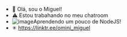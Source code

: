 - 👋 Olá, sou o Miguel!
- ⚠ Estou trabahando no meu chatroom
- ![image](https://github.com/omini-miguel/omini-miguel/assets/126841881/7601d976-9a9a-4ca7-9e48-5b72144c5419)Aprendendo um pouco de NodeJS!
- ✳ https://linktr.ee/omini_miguel

